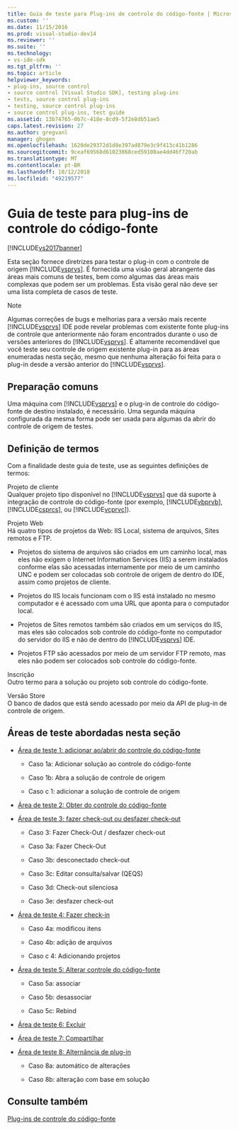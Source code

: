 ```yaml
---
title: Guia de teste para Plug-ins de controle do código-fonte | Microsoft Docs
ms.custom: ''
ms.date: 11/15/2016
ms.prod: visual-studio-dev14
ms.reviewer: ''
ms.suite: ''
ms.technology:
- vs-ide-sdk
ms.tgt_pltfrm: ''
ms.topic: article
helpviewer_keywords:
- plug-ins, source control
- source control [Visual Studio SDK], testing plug-ins
- tests, source control plug-ins
- testing, source control plug-ins
- source control plug-ins, test guide
ms.assetid: 13b74765-0b7c-418e-8cd9-5f2e8db51ae5
caps.latest.revision: 27
ms.author: gregvanl
manager: ghogen
ms.openlocfilehash: 1620de29372d1d8e397ad879e3c9f413c41b1286
ms.sourcegitcommit: 9ceaf69568d61023868ced59108ae4dd46f720ab
ms.translationtype: MT
ms.contentlocale: pt-BR
ms.lasthandoff: 10/12/2018
ms.locfileid: "49219577"
---
```

# <a name="test-guide-for-source-control-plug-ins"></a>Guia de teste para plug-ins de controle do código-fonte
[!INCLUDE[vs2017banner](../../includes/vs2017banner.md)]

Esta seção fornece diretrizes para testar o plug-in com o controle de origem [!INCLUDE[vsprvs](../../includes/vsprvs-md.md)]. É fornecida uma visão geral abrangente das áreas mais comuns de testes, bem como algumas das áreas mais complexas que podem ser um problemas. Esta visão geral não deve ser uma lista completa de casos de teste.  
  
> [!NOTE]
>  Algumas correções de bugs e melhorias para a versão mais recente [!INCLUDE[vsprvs](../../includes/vsprvs-md.md)] IDE pode revelar problemas com existente fonte plug-ins de controle que anteriormente não foram encontrados durante o uso de versões anteriores do [!INCLUDE[vsprvs](../../includes/vsprvs-md.md)]. É altamente recomendável que você teste seu controle de origem existente plug-in para as áreas enumeradas nesta seção, mesmo que nenhuma alteração foi feita para o plug-in desde a versão anterior do [!INCLUDE[vsprvs](../../includes/vsprvs-md.md)].  
  
## <a name="common-preparation"></a>Preparação comuns  
 Uma máquina com [!INCLUDE[vsprvs](../../includes/vsprvs-md.md)] e o plug-in de controle do código-fonte de destino instalado, é necessário. Uma segunda máquina configurada da mesma forma pode ser usada para algumas da abrir do controle de origem de testes.  
  
## <a name="definition-of-terms"></a>Definição de termos  
 Com a finalidade deste guia de teste, use as seguintes definições de termos:  
  
 Projeto de cliente  
 Qualquer projeto tipo disponível no [!INCLUDE[vsprvs](../../includes/vsprvs-md.md)] que dá suporte à integração de controle do código-fonte (por exemplo, [!INCLUDE[vbprvb](../../includes/vbprvb-md.md)], [!INCLUDE[csprcs](../../includes/csprcs-md.md)], ou [!INCLUDE[vcprvc](../../includes/vcprvc-md.md)]).  
  
 Projeto Web  
 Há quatro tipos de projetos da Web: IIS Local, sistema de arquivos, Sites remotos e FTP.  
  
-   Projetos do sistema de arquivos são criados em um caminho local, mas eles não exigem o Internet Information Services (IIS) a serem instalados conforme elas são acessadas internamente por meio de um caminho UNC e podem ser colocadas sob controle de origem de dentro do IDE, assim como projetos de cliente.  
  
-   Projetos do IIS locais funcionam com o IIS está instalado no mesmo computador e é acessado com uma URL que aponta para o computador local.  
  
-   Projetos de Sites remotos também são criados em um serviços do IIS, mas eles são colocados sob controle do código-fonte no computador do servidor do IIS e não de dentro do [!INCLUDE[vsprvs](../../includes/vsprvs-md.md)] IDE.  
  
-   Projetos FTP são acessados por meio de um servidor FTP remoto, mas eles não podem ser colocados sob controle do código-fonte.  
  
 Inscrição  
 Outro termo para a solução ou projeto sob controle do código-fonte.  
  
 Versão Store  
 O banco de dados que está sendo acessado por meio da API de plug-in de controle de origem.  
  
## <a name="test-areas-covered-in-this-section"></a>Áreas de teste abordadas nesta seção  
  
-   [Área de teste 1: adicionar ao/abrir do controle do código-fonte](../../extensibility/internals/test-area-1-add-to-open-from-source-control.md)  
  
    -   Caso 1a: Adicionar solução ao controle do código-fonte  
  
    -   Caso 1b: Abra a solução de controle de origem  
  
    -   Caso c 1: adicionar a solução de controle de origem  
  
-   [Área de teste 2: Obter do controle do código-fonte](../../extensibility/internals/test-area-2-get-from-source-control.md)  
  
-   [Área de teste 3: fazer check-out ou desfazer check-out](../../extensibility/internals/test-area-3-check-out-undo-checkout.md)  
  
    -   Caso 3: Fazer Check-Out / desfazer check-out  
  
    -   Caso 3a: Fazer Check-Out  
  
    -   Caso 3b: desconectado check-out  
  
    -   Caso 3c: Editar consulta/salvar (QEQS)  
  
    -   Caso 3d: Check-out silenciosa  
  
    -   Caso 3e: desfazer check-out  
  
-   [Área de teste 4: Fazer check-in](../../extensibility/internals/test-area-4-check-in.md)  
  
    -   Caso 4a: modificou itens  
  
    -   Caso 4b: adição de arquivos  
  
    -   Caso c 4: Adicionando projetos  
  
-   [Área de teste 5: Alterar controle do código-fonte](../../extensibility/internals/test-area-5-change-source-control.md)  
  
    -   Caso 5a: associar  
  
    -   Caso 5b: desassociar  
  
    -   Caso 5c: Rebind  
  
-   [Área de teste 6: Excluir](../../extensibility/internals/test-area-6-delete.md)  
  
-   [Área de teste 7: Compartilhar](../../extensibility/internals/test-area-7-share.md)  
  
-   [Área de teste 8: Alternância de plug-in](../../extensibility/internals/test-area-8-plug-in-switching.md)  
  
    -   Caso 8a: automático de alterações  
  
    -   Caso 8b: alteração com base em solução  
  
## <a name="see-also"></a>Consulte também  
 [Plug-ins de controle do código-fonte](../../extensibility/source-control-plug-ins.md)

